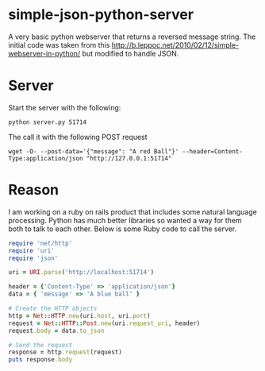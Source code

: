 simple-json-python-server
=========================

A very basic python webserver that returns a reversed message string. The initial code was taken from this http://b.leppoc.net/2010/02/12/simple-webserver-in-python/ but modified to handle JSON.

Server
======

Start the server with the following:
```
python server.py 51714
```

The call it with the following POST request
```
wget -O- --post-data='{"message": "A red Ball"}' --header=Content-Type:application/json "http://127.0.0.1:51714"
```

Reason
======

I am working on a ruby on rails product that includes some natural language processing. Python has much better libraries so wanted a way for them both to talk to each other. Below is some Ruby code to call the server.

```ruby
require 'net/http'
require 'uri'
require 'json'

uri = URI.parse('http://localhost:51714')

header = {'Content-Type' => 'application/json'}
data = { 'message' => 'A blue ball' }

# Create the HTTP objects
http = Net::HTTP.new(uri.host, uri.port)
request = Net::HTTP::Post.new(uri.request_uri, header)
request.body = data.to_json

# Send the request
response = http.request(request)
puts response.body
```